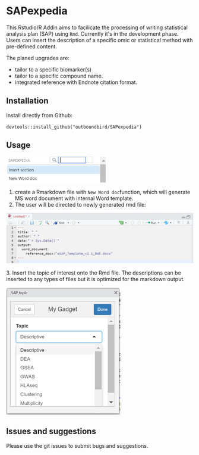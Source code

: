 # SAPexpedia

This Rstudio/R Addin aims to facilicate the processing of writing statistical analysis plan (SAP) using `Rmd`. Currently it's in the development phase. Users can insert the description of a specific omic or statistical method with pre-defined content.

The planed upgrades are:

-   tailor to a specific biomarker(s)
-   tailor to a specific compound name.
-   integrated reference with Endnote citation format.

## Installation

Install directly from Github:

    devtools::install_github("outboundbird/SAPexpedia")

## Usage

<img src="misc/option.png" title="Addin functions" width="268"/>

1.  create a Rmarkdown file with `New Word doc`function, which will generate MS word document with internal Word template.
2.  The user will be directed to newly generated rmd file:

![](misc/rmd_head.png "R markdown interface")

3\. Insert the topic of interest onto the Rmd file. The descriptions can be inserted to any types of files but it is optimized for the markdown output.

<img src="misc/manu.png" title="Option of topics" width="307"/>

## Issues and suggestions

Please use the git issues to submit bugs and suggestions.
